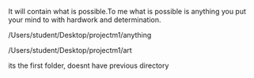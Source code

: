It will contain what is possible.To me what is possible is anything you put your mind to 
with hardwork and determination. 

/Users/student/Desktop/projectm1/anything 

/Users/student/Desktop/projectm1/art

its the first folder, doesnt have previous directory 



 
